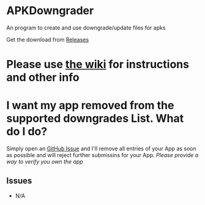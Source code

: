 # APKDowngrader
An program to create and use downgrade/update files for apks

Get the download from [Releases](https://github.com/ComputerElite/APKDowngrader/releases)

# Please use [the wiki](https://github.com/ComputerElite/wiki/wiki/APK-Downgrader) for instructions and other info

# I want my app removed from the supported downgrades List. What do I do?
Simply open an [GitHub Issue](https://github.com/ComputerElite/APKDowngrader/issues) and I'll remove all entries of your App as soon as possible and will reject further submissins for your App.
_Please provide a way to verify you own the app_

## Issues
- N/A
